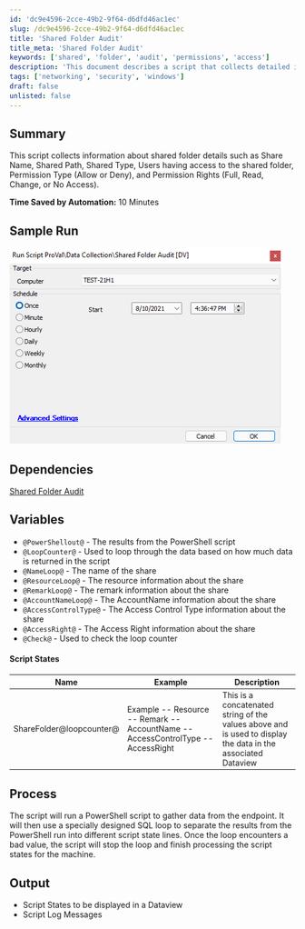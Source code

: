 ```yaml
---
id: 'dc9e4596-2cce-49b2-9f64-d6dfd46ac1ec'
slug: /dc9e4596-2cce-49b2-9f64-d6dfd46ac1ec
title: 'Shared Folder Audit'
title_meta: 'Shared Folder Audit'
keywords: ['shared', 'folder', 'audit', 'permissions', 'access']
description: 'This document describes a script that collects detailed information about shared folder access, including share names, paths, types, user permissions, and access rights. The automation of this process saves approximately 10 minutes of manual work.'
tags: ['networking', 'security', 'windows']
draft: false
unlisted: false
---
```


## Summary

This script collects information about shared folder details such as Share Name, Shared Path, Shared Type, Users having access to the shared folder, Permission Type (Allow or Deny), and Permission Rights (Full, Read, Change, or No Access).

**Time Saved by Automation:** 10 Minutes

## Sample Run

![Sample Run](../../../static/img/Shared-Folder-Audit/image_1.png)

## Dependencies

[Shared Folder Audit](<../dataviews/Shared Folder Audit.md>)

## Variables

- `@PowerShellout@` - The results from the PowerShell script
- `@LoopCounter@` - Used to loop through the data based on how much data is returned in the script
- `@NameLoop@` - The name of the share
- `@ResourceLoop@` - The resource information about the share
- `@RemarkLoop@` - The remark information about the share
- `@AccountNameLoop@` - The AccountName information about the share
- `@AccessControlType@` - The Access Control Type information about the share
- `@AccessRight@` - The Access Right information about the share
- `@Check@` - Used to check the loop counter

#### Script States

| Name                      | Example                                           | Description                                                                                     |
|---------------------------|---------------------------------------------------|-------------------------------------------------------------------------------------------------|
| ShareFolder@loopcounter@ | Example -- Resource -- Remark -- AccountName -- AccessControlType -- AccessRight | This is a concatenated string of the values above and is used to display the data in the associated Dataview |

## Process

The script will run a PowerShell script to gather data from the endpoint. It will then use a specially designed SQL loop to separate the results from the PowerShell run into different script state lines. Once the loop encounters a bad value, the script will stop the loop and finish processing the script states for the machine.

## Output

- Script States to be displayed in a Dataview
- Script Log Messages



